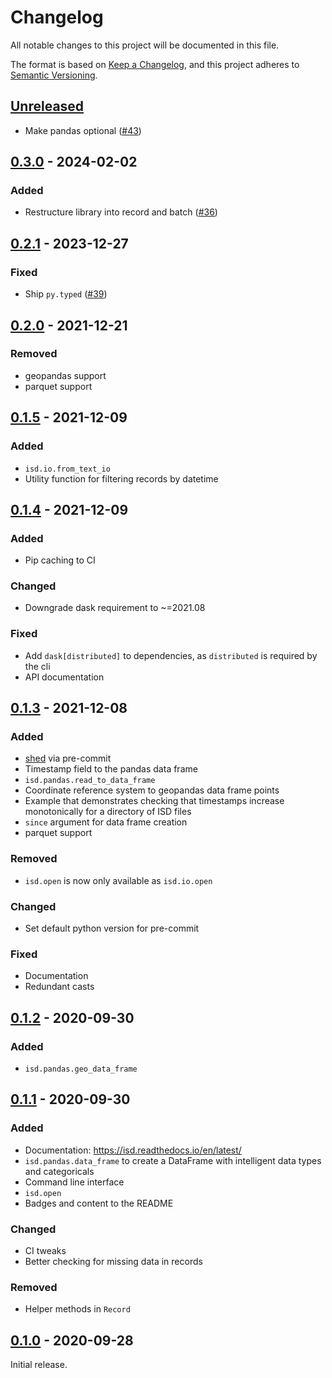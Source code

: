 # Changelog

All notable changes to this project will be documented in this file.

The format is based on [Keep a Changelog](https://keepachangelog.com/en/1.0.0/), and this project adheres to [Semantic Versioning](https://semver.org/spec/v2.0.0.html).

## [Unreleased]

- Make pandas optional ([#43](https://github.com/gadomski/pyisd/pull/43))

## [0.3.0] - 2024-02-02

### Added

- Restructure library into record and batch ([#36](https://github.com/gadomski/pyisd/pull/36))

## [0.2.1] - 2023-12-27

### Fixed

- Ship `py.typed` ([#39](https://github.com/gadomski/pyisd/pull/39))

## [0.2.0] - 2021-12-21

### Removed

- geopandas support
- parquet support

## [0.1.5] - 2021-12-09

### Added

- `isd.io.from_text_io`
- Utility function for filtering records by datetime

## [0.1.4] - 2021-12-09

### Added

- Pip caching to CI

### Changed

- Downgrade dask requirement to ~=2021.08

### Fixed

- Add `dask[distributed]` to dependencies, as `distributed` is required by the cli
- API documentation

## [0.1.3] - 2021-12-08

### Added

- [shed](https://pypi.org/project/shed/) via pre-commit
- Timestamp field to the pandas data frame
- `isd.pandas.read_to_data_frame`
- Coordinate reference system to geopandas data frame points
- Example that demonstrates checking that timestamps increase monotonically for a directory of ISD files
- `since` argument for data frame creation
- parquet support

### Removed

- `isd.open` is now only available as `isd.io.open`

### Changed

- Set default python version for pre-commit

### Fixed

- Documentation
- Redundant casts

## [0.1.2] - 2020-09-30

### Added

- `isd.pandas.geo_data_frame`

## [0.1.1] - 2020-09-30

### Added

- Documentation: <https://isd.readthedocs.io/en/latest/>
- `isd.pandas.data_frame` to create a DataFrame with intelligent data types and categoricals
- Command line interface
- `isd.open`
- Badges and content to the README

### Changed

- CI tweaks
- Better checking for missing data in records

### Removed

- Helper methods in `Record`

## [0.1.0] - 2020-09-28

Initial release.

[Unreleased]: <https://github.com/gadomski/pyisd/compare/v0.3.0..main>
[0.3.0]: <https://github.com/gadomski/pyisd/compare/v0.2.1..v0.3.0>
[0.2.1]: <https://github.com/gadomski/pyisd/compare/v0.2.0..v0.2.1>
[0.2.0]: <https://github.com/gadomski/pyisd/compare/v0.1.5..v0.2.0>
[0.1.5]: <https://github.com/gadomski/pyisd/compare/v0.1.4..v0.1.5>
[0.1.4]: <https://github.com/gadomski/pyisd/compare/v0.1.3..v0.1.4>
[0.1.3]: <https://github.com/gadomski/pyisd/compare/v0.1.2..v0.1.3>
[0.1.2]: <https://github.com/gadomski/pyisd/compare/v0.1.1..v0.1.2>
[0.1.1]: <https://github.com/gadomski/pyisd/compare/v0.1.0..v0.1.1>
[0.1.0]: <https://github.com/gadomski/pyisd/tree/v0.1.0>
